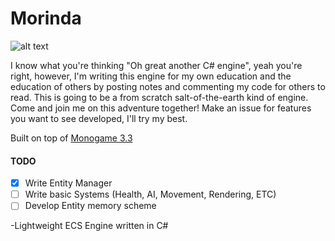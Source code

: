 # Morinda

![alt text][logo]

I know what you're thinking "Oh great another C# engine", yeah you're right, however, I'm writing this engine for my own education and the education of others by posting notes and commenting my code for others to read. This is going to be a from scratch salt-of-the-earth kind of engine. Come and join me on this adventure together! Make an issue for features you want to see developed, I'll try my best.

Built on top of [Monogame 3.3](http://www.monogame.net/downloads/ "Monogame 2.3")

#### TODO ####
- [x] Write Entity Manager
- [ ] Write basic Systems (Health, AI, Movement, Rendering, ETC)
- [ ] Develop Entity memory scheme

[logo]: http://i.imgur.com/4qNSBnn.jpg "Morinda Flower"
-Lightweight ECS Engine written in C#
